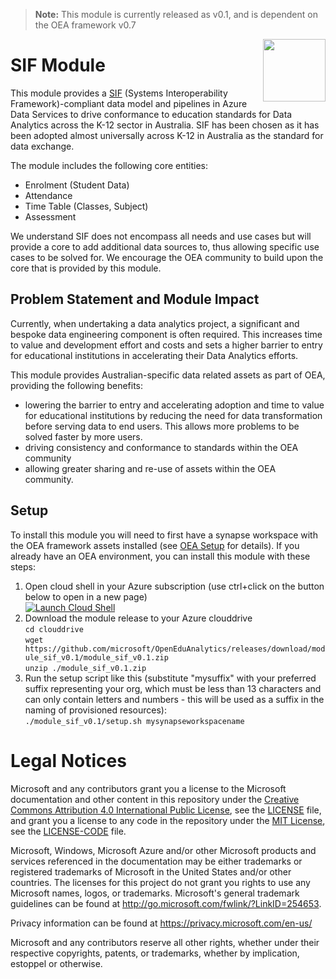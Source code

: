 > **Note:** This module is currently released as v0.1, and is dependent on the OEA framework v0.7

<img align="right" height="100" src="https://github.com/microsoft/OpenEduAnalytics/blob/main/docs/pics/oea-logo-nobg.png">

# SIF Module
This module provides a [SIF](http://specification.sifassociation.org/Implementation/AU/3.4.7/index.html) (Systems Interoperability Framework)-compliant data model and pipelines in Azure Data Services to drive conformance to education standards for Data Analytics across the K-12 sector in Australia. SIF has been chosen as it has been adopted almost universally across K-12 in Australia as the standard for data exchange.

The module includes the following core entities: 
- Enrolment (Student Data)
- Attendance
- Time Table (Classes, Subject) 
- Assessment

We understand SIF does not encompass all needs and use cases but will provide a core to add additional data sources to, thus allowing specific use cases to be solved for. We encourage the OEA community to build upon the core that is provided by this module.

## Problem Statement and Module Impact
Currently, when undertaking a data analytics project, a significant and bespoke data engineering component is often required. This increases time to value and development effort and costs and sets a higher barrier to entry for educational institutions in accelerating their Data Analytics efforts. 

This module provides Australian-specific data related assets as part of OEA, providing the following benefits:
-	lowering the barrier to entry and accelerating adoption and time to value for educational institutions by reducing the need for data transformation before serving data to end users. This allows more problems to be solved faster by more users.
-	driving consistency and conformance to standards within the OEA community
-	allowing greater sharing and re-use of assets within the OEA community.

## Setup
To install this module you will need to first have a synapse workspace with the OEA framework assets installed (see [OEA Setup](https://github.com/microsoft/OpenEduAnalytics#setup) for details).
If you already have an OEA environment, you can install this module with these steps:
1) Open cloud shell in your Azure subscription (use ctrl+click on the button below to open in a new page)\
[![Launch Cloud Shell](https://azurecomcdn.azureedge.net/mediahandler/acomblog/media/Default/blog/launchcloudshell.png "Launch Cloud Shell")](https://shell.azure.com/bash)
1) Download the module release to your Azure clouddrive \
`cd clouddrive`\
`wget https://github.com/microsoft/OpenEduAnalytics/releases/download/module_sif_v0.1/module_sif_v0.1.zip`\
`unzip ./module_sif_v0.1.zip`
1) Run the setup script like this (substitute "mysuffix" with your preferred suffix representing your org, which must be less than 13 characters and can only contain letters and numbers - this will be used as a suffix in the naming of provisioned resources): \
`./module_sif_v0.1/setup.sh mysynapseworkspacename`

# Legal Notices
Microsoft and any contributors grant you a license to the Microsoft documentation and other content
in this repository under the [Creative Commons Attribution 4.0 International Public License](https://creativecommons.org/licenses/by/4.0/legalcode),
see the [LICENSE](LICENSE) file, and grant you a license to any code in the repository under the [MIT License](https://opensource.org/licenses/MIT), see the
[LICENSE-CODE](LICENSE-CODE) file.

Microsoft, Windows, Microsoft Azure and/or other Microsoft products and services referenced in the documentation
may be either trademarks or registered trademarks of Microsoft in the United States and/or other countries.
The licenses for this project do not grant you rights to use any Microsoft names, logos, or trademarks.
Microsoft's general trademark guidelines can be found at http://go.microsoft.com/fwlink/?LinkID=254653.

Privacy information can be found at https://privacy.microsoft.com/en-us/

Microsoft and any contributors reserve all other rights, whether under their respective copyrights, patents,
or trademarks, whether by implication, estoppel or otherwise.
